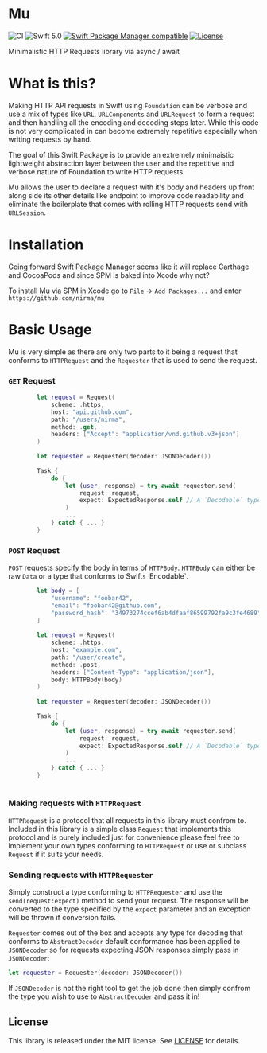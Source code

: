 # Mu
![CI](https://github.com/nirma/mu/actions/workflows/CI.yml/badge.svg) 
![Swift 5.0](https://img.shields.io/badge/Swift-5.5+-orange.svg)
[![Swift Package Manager compatible](https://img.shields.io/badge/Swift%20Package%20Manager-compatible-blueviolet.svg)](https://github.com/apple/swift-package-manager)
[![License](http://img.shields.io/:license-mit-blue.svg)](http://doge.mit-license.org)

Minimalistic HTTP Requests library via async / await

# What is this?
Making HTTP API requests in Swift using `Foundation` can be verbose and use a mix of types like `URL`, `URLComponents` and `URLRequest` to form a request
and then handling all the encoding and decoding steps later.
While this code is not very complicated in can become extremely repetitive especially when writing requests by hand.

The goal of this Swift Package is to provide an extremely minimaistic lightweight abstraction layer between the user and the repetitive and verbose nature of Foundation to write HTTP requests. 

Mu allows the user to declare a request with it's body and headers up front along side its other details like endpoint to improve code readability and eliminate the boilerplate that comes with rolling HTTP requests send with `URLSession`.

# Installation
Going forward Swift Package Manager seems like it will replace Carthage and CocoaPods and since SPM is baked into Xcode why not?

To install Mu via SPM in Xcode go to `File` -> `Add Packages...` and enter `https://github.com/nirma/mu`


# Basic Usage
Mu is very simple as there are only two parts to it being a request that conforms to `HTTPRequest` and the `Requester`
that is used to send the request.

### `GET` Request

```swift
        let request = Request(
            scheme: .https,
            host: "api.github.com",
            path: "/users/nirma",
            method: .get,
            headers: ["Accept": "application/vnd.github.v3+json"]
        )
        
        let requester = Requester(decoder: JSONDecoder())

        Task {
            do {
                let (user, response) = try await requester.send(
                    request: request,
                    expect: ExpectedResponse.self // A `Decodable` type that is the expected response
                )
                ...
            } catch { ... }
        }
```

### `POST` Request

`POST` requests specify the body in terms of `HTTPBody`.
`HTTPBody` can either be raw `Data` or a type that conforms to Swift`s `Encodable`.

```swift
        let body = [
            "username": "foobar42",
            "email": "foobar42@github.com",
            "password_hash": "34973274ccef6ab4dfaaf86599792fa9c3fe4689"
        ]
        
        let request = Request(
            scheme: .https,
            host: "example.com",
            path: "/user/create",
            method: .post,
            headers: ["Content-Type": "application/json"],
            body: HTTPBody(body)
        )
        
        let requester = Requester(decoder: JSONDecoder())

        Task {
            do {
                let (user, response) = try await requester.send(
                    request: request,
                    expect: ExpectedResponse.self // A `Decodable` type that is the expected response
                )
                ...
            } catch { ... }
        }
        
```

### Making requests with `HTTPRequest`
`HTTPRequest` is a protocol that all requests in this library must confrom to.
Included in this library is a simple class `Request` that implements this protocol and is purely included just for convenience
please feel free to implement your own types conforming to `HTTPRequest` or use or subclass `Request` if it suits your needs.

### Sending requests with `HTTPRequester`
Simply construct a type conforming to `HTTPRequester` and use the `send(request:expect)` method to send your request.
The response will be converted to the type specified by the `expect` parameter and an exception will be thrown if conversion fails.

`Requester` comes out of the box and accepts any type for decoding that conforms to `AbstractDecoder` default conformance has been 
applied to `JSONDecoder` so for requests expecting JSON responses simply pass in `JSONDecoder`:

```swift
let requester = Requester(decoder: JSONDecoder())
```
If `JSONDecoder` is not the right tool to get the job done then simply confrom the type you wish to use to `AbstractDecoder` and pass it in!

## License

This library is released under the MIT license. See [LICENSE](LICENSE) for details.
